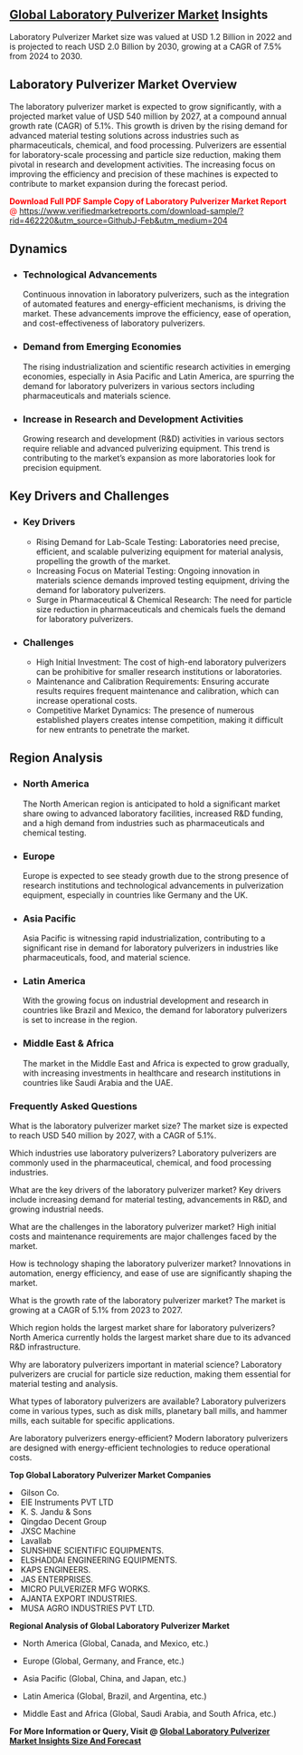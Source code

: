 <h2><a href="https://www.verifiedmarketreports.com/download-sample/?rid=462220&amp;utm_source=GithubJ&amp;utm_medium=204" target="_blank">Global Laboratory Pulverizer Market</a> Insights</h2><p>Laboratory Pulverizer Market size was valued at USD 1.2 Billion in 2022 and is projected to reach USD 2.0 Billion by 2030, growing at a CAGR of 7.5% from 2024 to 2030.</p><p> <h2>Laboratory Pulverizer Market Overview</h2> <p>The laboratory pulverizer market is expected to grow significantly, with a projected market value of USD 540 million by 2027, at a compound annual growth rate (CAGR) of 5.1%. This growth is driven by the rising demand for advanced material testing solutions across industries such as pharmaceuticals, chemical, and food processing. Pulverizers are essential for laboratory-scale processing and particle size reduction, making them pivotal in research and development activities. The increasing focus on improving the efficiency and precision of these machines is expected to contribute to market expansion during the forecast period.</p> <p><p><span class=""><span style="color: #ff0000;"><strong>Download Full PDF Sample Copy of Laboratory Pulverizer Market Report</strong> @ </span><a href="https://www.verifiedmarketreports.com/download-sample/?rid=462220&amp;utm_source=GithubJ-Feb&amp;utm_medium=204" target="_blank">https://www.verifiedmarketreports.com/download-sample/?rid=462220&amp;utm_source=GithubJ-Feb&amp;utm_medium=204</a></span></p></p> <h2>Dynamics</h2> <ul> <li><h3>Technological Advancements</h3>Continuous innovation in laboratory pulverizers, such as the integration of automated features and energy-efficient mechanisms, is driving the market. These advancements improve the efficiency, ease of operation, and cost-effectiveness of laboratory pulverizers.</li> <li><h3>Demand from Emerging Economies</h3>The rising industrialization and scientific research activities in emerging economies, especially in Asia Pacific and Latin America, are spurring the demand for laboratory pulverizers in various sectors including pharmaceuticals and materials science.</li> <li><h3>Increase in Research and Development Activities</h3>Growing research and development (R&D) activities in various sectors require reliable and advanced pulverizing equipment. This trend is contributing to the market’s expansion as more laboratories look for precision equipment.</li> </ul> <h2>Key Drivers and Challenges</h2> <ul> <li><h3>Key Drivers</h3> <ul> <li>Rising Demand for Lab-Scale Testing: Laboratories need precise, efficient, and scalable pulverizing equipment for material analysis, propelling the growth of the market.</li> <li>Increasing Focus on Material Testing: Ongoing innovation in materials science demands improved testing equipment, driving the demand for laboratory pulverizers.</li> <li>Surge in Pharmaceutical & Chemical Research: The need for particle size reduction in pharmaceuticals and chemicals fuels the demand for laboratory pulverizers.</li> </ul> </li> <li><h3>Challenges</h3> <ul> <li>High Initial Investment: The cost of high-end laboratory pulverizers can be prohibitive for smaller research institutions or laboratories.</li> <li>Maintenance and Calibration Requirements: Ensuring accurate results requires frequent maintenance and calibration, which can increase operational costs.</li> <li>Competitive Market Dynamics: The presence of numerous established players creates intense competition, making it difficult for new entrants to penetrate the market.</li> </ul> </li> </ul> <h2>Region Analysis</h2> <ul> <li><h3>North America</h3>The North American region is anticipated to hold a significant market share owing to advanced laboratory facilities, increased R&D funding, and a high demand from industries such as pharmaceuticals and chemical testing.</li> <li><h3>Europe</h3>Europe is expected to see steady growth due to the strong presence of research institutions and technological advancements in pulverization equipment, especially in countries like Germany and the UK.</li> <li><h3>Asia Pacific</h3>Asia Pacific is witnessing rapid industrialization, contributing to a significant rise in demand for laboratory pulverizers in industries like pharmaceuticals, food, and material science.</li> <li><h3>Latin America</h3>With the growing focus on industrial development and research in countries like Brazil and Mexico, the demand for laboratory pulverizers is set to increase in the region.</li> <li><h3>Middle East & Africa</h3>The market in the Middle East and Africa is expected to grow gradually, with increasing investments in healthcare and research institutions in countries like Saudi Arabia and the UAE.</li> </ul> <h3>Frequently Asked Questions</h3> <p>What is the laboratory pulverizer market size? The market size is expected to reach USD 540 million by 2027, with a CAGR of 5.1%.</p> <p>Which industries use laboratory pulverizers? Laboratory pulverizers are commonly used in the pharmaceutical, chemical, and food processing industries.</p> <p>What are the key drivers of the laboratory pulverizer market? Key drivers include increasing demand for material testing, advancements in R&D, and growing industrial needs.</p> <p>What are the challenges in the laboratory pulverizer market? High initial costs and maintenance requirements are major challenges faced by the market.</p> <p>How is technology shaping the laboratory pulverizer market? Innovations in automation, energy efficiency, and ease of use are significantly shaping the market.</p> <p>What is the growth rate of the laboratory pulverizer market? The market is growing at a CAGR of 5.1% from 2023 to 2027.</p> <p>Which region holds the largest market share for laboratory pulverizers? North America currently holds the largest market share due to its advanced R&D infrastructure.</p> <p>Why are laboratory pulverizers important in material science? Laboratory pulverizers are crucial for particle size reduction, making them essential for material testing and analysis.</p> <p>What types of laboratory pulverizers are available? Laboratory pulverizers come in various types, such as disk mills, planetary ball mills, and hammer mills, each suitable for specific applications.</p> <p>Are laboratory pulverizers energy-efficient? Modern laboratory pulverizers are designed with energy-efficient technologies to reduce operational costs.</p> </p><p><strong>Top Global Laboratory Pulverizer Market Companies</strong></p><div data-test-id=""><p><li>Gilson Co.</li><li> EIE Instruments PVT LTD</li><li> K. S. Jandu & Sons</li><li> Qingdao Decent Group</li><li> JXSC Machine</li><li> Lavallab</li><li> SUNSHINE SCIENTIFIC EQUIPMENTS.</li><li> ELSHADDAI ENGINEERING EQUIPMENTS.</li><li> KAPS ENGINEERS.</li><li> JAS ENTERPRISES.</li><li> MICRO PULVERIZER MFG WORKS.</li><li> AJANTA EXPORT INDUSTRIES.</li><li> MUSA AGRO INDUSTRIES PVT LTD.</li></p><div><strong>Regional Analysis of&nbsp;Global Laboratory Pulverizer Market</strong></div><ul><li dir="ltr"><p dir="ltr">North America&nbsp;(Global, Canada, and Mexico, etc.)</p></li><li dir="ltr"><p dir="ltr">Europe (Global, Germany, and France, etc.)</p></li><li dir="ltr"><p dir="ltr">Asia Pacific&nbsp;(Global, China, and Japan, etc.)</p></li><li dir="ltr"><p dir="ltr">Latin America&nbsp;(Global, Brazil, and Argentina, etc.)</p></li><li dir="ltr">Middle East and Africa&nbsp;(Global, Saudi Arabia, and South Africa, etc.)</li></ul><p><strong>For More Information or Query, Visit @&nbsp;</strong><strong><a href="https://www.verifiedmarketreports.com/product/laboratory-pulverizer-market/?utm_source=GithubJ&amp;utm_medium=204" target="_blank">Global Laboratory Pulverizer Market Insights Size And Forecast</a></strong></p></div>
